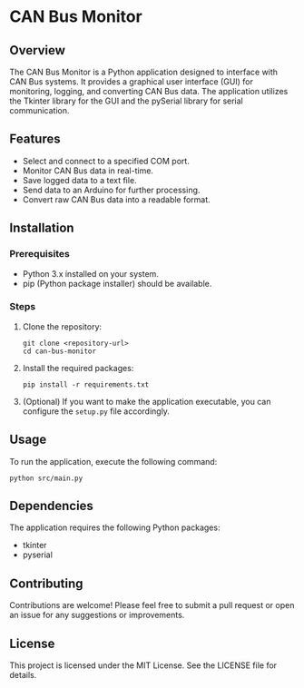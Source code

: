 # CAN Bus Monitor

## Overview
The CAN Bus Monitor is a Python application designed to interface with CAN Bus systems. It provides a graphical user interface (GUI) for monitoring, logging, and converting CAN Bus data. The application utilizes the Tkinter library for the GUI and the pySerial library for serial communication.

## Features
- Select and connect to a specified COM port.
- Monitor CAN Bus data in real-time.
- Save logged data to a text file.
- Send data to an Arduino for further processing.
- Convert raw CAN Bus data into a readable format.

## Installation

### Prerequisites
- Python 3.x installed on your system.
- pip (Python package installer) should be available.

### Steps
1. Clone the repository:
   ```
   git clone <repository-url>
   cd can-bus-monitor
   ```

2. Install the required packages:
   ```
   pip install -r requirements.txt
   ```

3. (Optional) If you want to make the application executable, you can configure the `setup.py` file accordingly.

## Usage
To run the application, execute the following command:
```
python src/main.py
```

## Dependencies
The application requires the following Python packages:
- tkinter
- pyserial

## Contributing
Contributions are welcome! Please feel free to submit a pull request or open an issue for any suggestions or improvements.

## License
This project is licensed under the MIT License. See the LICENSE file for details.